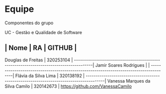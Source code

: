 # Equipe
Componentes do grupo


UC - Gestão e Qualidade de Software

|              Nome              |       RA       |          GITHUB                    |
---------------------------------------------------------------------------------------
Douglas de Freitas               |   320253104    |
---------------------------------------------------------------------------------------|
Jamir Soares Rodrigues           |                |
---------------------------------------------------------------------------------------|
Flávia da Silva Lima             |   320138192    |
---------------------------------------------------------------------------------------|
Vanessa Marques da Silva Camilo  |   320142673    |   https://github.com/VanessaCamilo


